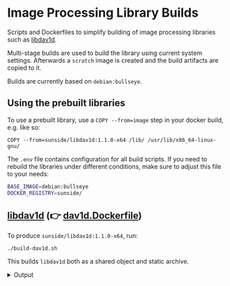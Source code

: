 # Image Processing Library Builds

Scripts and Dockerfiles to simplify building of image processing libraries
such as [libdav1d].

Multi-stage builds are used to build the library using current
system settings. Afterwards a `scratch` image is created and
the build artifacts are copied to it.

Builds are currently based on `debian:bullseye`.

## Using the prebuilt libraries

To use a prebuilt library, use a `COPY --from=image` step in
your docker build, e.g. like so:

```docker
COPY --from=sunside/libdav1d:1.1.0-x64 /lib/ /usr/lib/x86_64-linux-gnu/
```

The `.env` file contains configuration for all build scripts.
If you need to rebuild the libraries under different conditions,
make sure to adjust this file to your needs:

```bash
BASE_IMAGE=debian:bullseye
DOCKER_REGISTRY=sunside/
```

## [libdav1d] (👉 [dav1d.Dockerfile](dav1d.Dockerfile))

To produce `sunside/libdav1d:1.1.0-x64`, run:

```shell
./build-dav1d.sh
```

This builds `libdav1d` both as a shared object and static archive.

<details>
    <summary>Output</summary>

```
 |-lib
 | |-libdav1d.so
 | |-libdav1d.so.6
 | |-libdav1d.so.6.8.0
 | |-libdav1d.a
 | |-pkgconfig
 | | |-dav1d.pc
 |-base-image
 |-COPYING
```

</details>


[libdav1d]: https://code.videolan.org/videolan/dav1d
